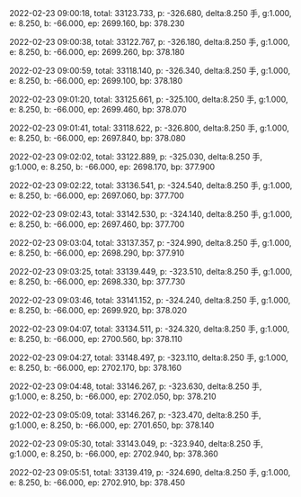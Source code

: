 2022-02-23 09:00:18, total: 33123.733, p: -326.680, delta:8.250 手, g:1.000, e: 8.250, b: -66.000, ep: 2699.160, bp: 378.230

2022-02-23 09:00:38, total: 33122.767, p: -326.180, delta:8.250 手, g:1.000, e: 8.250, b: -66.000, ep: 2699.260, bp: 378.180

2022-02-23 09:00:59, total: 33118.140, p: -326.340, delta:8.250 手, g:1.000, e: 8.250, b: -66.000, ep: 2699.100, bp: 378.180

2022-02-23 09:01:20, total: 33125.661, p: -325.100, delta:8.250 手, g:1.000, e: 8.250, b: -66.000, ep: 2699.460, bp: 378.070

2022-02-23 09:01:41, total: 33118.622, p: -326.800, delta:8.250 手, g:1.000, e: 8.250, b: -66.000, ep: 2697.840, bp: 378.080

2022-02-23 09:02:02, total: 33122.889, p: -325.030, delta:8.250 手, g:1.000, e: 8.250, b: -66.000, ep: 2698.170, bp: 377.900

2022-02-23 09:02:22, total: 33136.541, p: -324.540, delta:8.250 手, g:1.000, e: 8.250, b: -66.000, ep: 2697.060, bp: 377.700

2022-02-23 09:02:43, total: 33142.530, p: -324.140, delta:8.250 手, g:1.000, e: 8.250, b: -66.000, ep: 2697.460, bp: 377.700

2022-02-23 09:03:04, total: 33137.357, p: -324.990, delta:8.250 手, g:1.000, e: 8.250, b: -66.000, ep: 2698.290, bp: 377.910

2022-02-23 09:03:25, total: 33139.449, p: -323.510, delta:8.250 手, g:1.000, e: 8.250, b: -66.000, ep: 2698.330, bp: 377.730

2022-02-23 09:03:46, total: 33141.152, p: -324.240, delta:8.250 手, g:1.000, e: 8.250, b: -66.000, ep: 2699.920, bp: 378.020

2022-02-23 09:04:07, total: 33134.511, p: -324.320, delta:8.250 手, g:1.000, e: 8.250, b: -66.000, ep: 2700.560, bp: 378.110

2022-02-23 09:04:27, total: 33148.497, p: -323.110, delta:8.250 手, g:1.000, e: 8.250, b: -66.000, ep: 2702.170, bp: 378.160

2022-02-23 09:04:48, total: 33146.267, p: -323.630, delta:8.250 手, g:1.000, e: 8.250, b: -66.000, ep: 2702.050, bp: 378.210

2022-02-23 09:05:09, total: 33146.267, p: -323.470, delta:8.250 手, g:1.000, e: 8.250, b: -66.000, ep: 2701.650, bp: 378.140

2022-02-23 09:05:30, total: 33143.049, p: -323.940, delta:8.250 手, g:1.000, e: 8.250, b: -66.000, ep: 2702.940, bp: 378.360

2022-02-23 09:05:51, total: 33139.419, p: -324.690, delta:8.250 手, g:1.000, e: 8.250, b: -66.000, ep: 2702.910, bp: 378.450